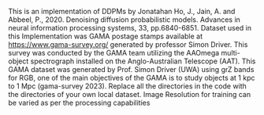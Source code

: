 This is an implementation of DDPMs by Jonatahan Ho, J., Jain, A. and Abbeel, P., 2020. Denoising diffusion probabilistic models. Advances in neural information processing systems, 33, pp.6840-6851.
Dataset used in this Implementation was GAMA postage stamps available at https://www.gama-survey.org/ generated by professor Simon Driver.
This survey was conducted by the GAMA team utilizing the AAOmega multi-object spectrograph installed on the Anglo-Australian Telescope (AAT). This GAMA dataset was generated by Prof. Simon Driver (UWA) using grZ bands for RGB, one of the main objectives of the GAMA is to study objects at 1 kpc to 1 Mpc (gama-survey 2023).
Replace all the directories in the code with the directories of your own local dataset.
Image Resolution for training can be varied as per the processing capabilities
